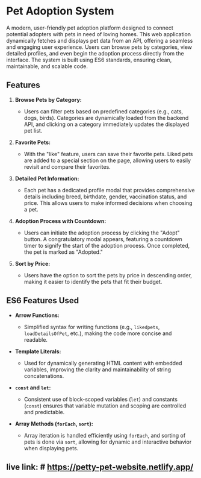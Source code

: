 # Pet Adoption System

A modern, user-friendly pet adoption platform designed to connect potential adopters with pets in need of loving homes. This web application dynamically fetches and displays pet data from an API, offering a seamless and engaging user experience. Users can browse pets by categories, view detailed profiles, and even begin the adoption process directly from the interface. The system is built using ES6 standards, ensuring clean, maintainable, and scalable code.

## Features

1. **Browse Pets by Category:**
   - Users can filter pets based on predefined categories (e.g., cats, dogs, birds). Categories are dynamically loaded from the backend API, and clicking on a category immediately updates the displayed pet list.

2. **Favorite Pets:**
   - With the "like" feature, users can save their favorite pets. Liked pets are added to a special section on the page, allowing users to easily revisit and compare their favorites.

3. **Detailed Pet Information:**
   - Each pet has a dedicated profile modal that provides comprehensive details including breed, birthdate, gender, vaccination status, and price. This allows users to make informed decisions when choosing a pet.

4. **Adoption Process with Countdown:**
   - Users can initiate the adoption process by clicking the "Adopt" button. A congratulatory modal appears, featuring a countdown timer to signify the start of the adoption process. Once completed, the pet is marked as "Adopted."

5. **Sort by Price:**
   - Users have the option to sort the pets by price in descending order, making it easier to identify the pets that fit their budget.

## ES6 Features Used

- **Arrow Functions:**
  - Simplified syntax for writing functions (e.g., `likedpets`, `loadDetailsOfPet`, etc.), making the code more concise and readable.
  
- **Template Literals:**
  - Used for dynamically generating HTML content with embedded variables, improving the clarity and maintainability of string concatenations.

- **`const` and `let`:**
  - Consistent use of block-scoped variables (`let`) and constants (`const`) ensures that variable mutation and scoping are controlled and predictable.

- **Array Methods (`forEach`, `sort`):**
  - Array iteration is handled efficiently using `forEach`, and sorting of pets is done via `sort`, allowing for dynamic and interactive behavior when displaying pets.

## live link: # https://petty-pet-website.netlify.app/

